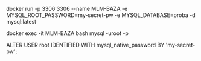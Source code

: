 docker run -p 3306:3306 --name MLM-BAZA -e MYSQL_ROOT_PASSWORD=my-secret-pw -e MYSQL_DATABASE=proba -d mysql:latest

docker exec -it MLM-BAZA bash
mysql -uroot -p

ALTER USER root IDENTIFIED WITH mysql_native_password BY 'my-secret-pw';